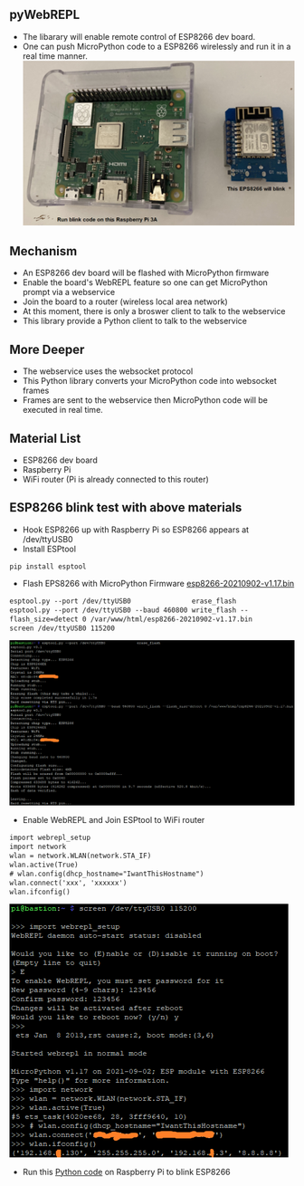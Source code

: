 ## pyWebREPL
* The libarary will enable remote control of ESP8266 dev board. 
* One can push MicroPython code to a ESP8266 wirelessly and run it in a real time manner.
<img src="misc/materials.png"></img>
## Mechanism
* An ESP8266 dev board will be flashed with MicroPython firmware
* Enable the board's WebREPL feature so one can get MicroPython prompt via a webservice
* Join the board to a router (wireless local area network)
* At this moment, there is only a broswer client to talk to the webservice 
* This library provide a Python client to talk to the webservice
## More Deeper
* The webservice uses the websocket protocol 
* This Python library converts your MicroPython code into websocket frames
* Frames are sent to the webservice then MicroPython code will be executed in real time.
## Material List
* ESP8266 dev board
* Raspberry Pi 
* WiFi router (Pi is already connected to this router)
## ESP8266 blink test with above materials
* Hook ESP8266 up with Raspberry Pi so ESP8266 appears at /dev/ttyUSB0
* Install ESPtool
```
pip install esptool
```
* Flash EPS8266 with MicroPython Firmware [esp8266-20210902-v1.17.bin](https://micropython.org/download/esp8266/)
```
esptool.py --port /dev/ttyUSB0               erase_flash
esptool.py --port /dev/ttyUSB0 --baud 460800 write_flash --flash_size=detect 0 /var/www/html/esp8266-20210902-v1.17.bin
screen /dev/ttyUSB0 115200
```
<img src="misc/flash_micropython_to_esp8266.png"></img>
* Enable WebREPL and Join ESPtool to WiFi router
```
import webrepl_setup 
import network 
wlan = network.WLAN(network.STA_IF)
wlan.active(True)
# wlan.config(dhcp_hostname="IwantThisHostname") 
wlan.connect('xxx', 'xxxxxx')
wlan.ifconfig()
```
<img src="misc/enable_webrepl.png"></img>
* Run this [Python code](misc/pyWebREPL_blink.ipynb) on Raspberry Pi to blink ESP8266 

